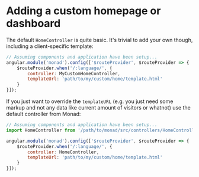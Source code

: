 # Adding a custom homepage or dashboard
The default `HomeController` is quite basic. It's trivial to add your own
though, including a client-specific template:

```javascript
// Assuming components and application have been setup...
angular.module('monad').config(['$routeProvider', $routeProvider => {
    $routeProvider.when('/:language/', {
        controller: MyCustomHomeController,
        templateUrl: 'path/to/my/custom/home/template.html'
    }
}]);
```

If you just want to override the `templateURL` (e.g. you just need some markup
and not any data like current amount of visitors or whatnot) use the default
controller from Monad:

```javascript
// Assuming components and application have been setup...
import HomeController from '/path/to/monad/src/controllers/HomeController';

angular.module('monad').config(['$routeProvider', $routeProvider => {
    $routeProvider.when('/:language/', {
        controller: HomeController,
        templateUrl: 'path/to/my/custom/home/template.html'
    }
}]);
```

